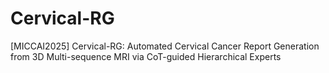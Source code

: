 # Cervical-RG
[MICCAI2025] Cervical-RG: Automated Cervical Cancer Report Generation from 3D Multi-sequence MRI via CoT-guided Hierarchical Experts
